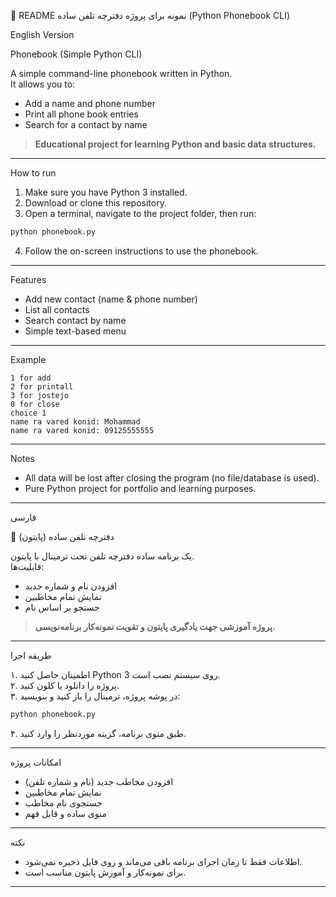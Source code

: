 
 📄 README نمونه برای پروژه دفترچه تلفن ساده (Python Phonebook CLI)

 English Version

 Phonebook (Simple Python CLI)

A simple command-line phonebook written in Python.  
It allows you to:
- Add a name and phone number
- Print all phone book entries
- Search for a contact by name

> **Educational project for learning Python and basic data structures.**

---

 How to run

1. Make sure you have Python 3 installed.
2. Download or clone this repository.
3. Open a terminal, navigate to the project folder, then run:

```bash
python phonebook.py
```

4. Follow the on-screen instructions to use the phonebook.

---

 Features

- Add new contact (name & phone number)
- List all contacts
- Search contact by name
- Simple text-based menu

---

 Example

```
1 for add
2 for printall
3 for jostejo
0 for close
choice 1
name ra vared konid: Mohammad
name ra vared konid: 09125555555
```

---

 Notes  
- All data will be lost after closing the program (no file/database is used).
- Pure Python project for portfolio and learning purposes.
---

 فارسی

 📒 دفترچه تلفن ساده (پایتون)

یک برنامه ساده دفترچه تلفن تحت ترمینال با پایتون.  
قابلیت‌ها:
- افزودن نام و شماره جدید
- نمایش تمام مخاطبین
- جستجو بر اساس نام

> **پروژه آموزشی جهت یادگیری پایتون و تقویت نمونه‌کار برنامه‌نویسی.**

---

 طریقه اجرا

۱. اطمینان حاصل کنید Python 3 روی سیستم نصب است.  
۲. پروژه را دانلود یا کلون کنید.  
۳. در پوشه پروژه، ترمینال را باز کنید و بنویسید:

```bash
python phonebook.py
```

۴. طبق منوی برنامه، گزینه موردنظر را وارد کنید.

---

 امکانات پروژه

- افزودن مخاطب جدید (نام و شماره تلفن)
- نمایش تمام مخاطبین
- جستجوی نام مخاطب
- منوی ساده و قابل فهم

---

 نکته  
- اطلاعات فقط تا زمان اجرای برنامه باقی می‌ماند و روی فایل ذخیره نمی‌شود.
- برای نمونه‌کار و آموزش پایتون مناسب است.

---
